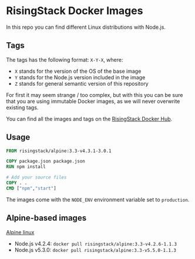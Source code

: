 # RisingStack Docker Images

In this repo you can find different Linux distributions with Node.js.

## Tags

The tags has the following format: `X-Y-X`, where:

* `X` stands for the version of the OS of the base image
* `Y` stands for the Node.js version included in the image
* `Z` stands for general semantic version of this repository

For first it may seem strange / too complex, but with this you can be sure that
you are using immutable Docker images, as we will never overwrite existing tags.

You can find all the images and tags on the [RisingStack Docker Hub](https://hub.docker.com/r/risingstack).

## Usage

```Dockerfile
FROM risingstack/alpine:3.3-v4.3.1-3.0.1

COPY package.json package.json
RUN npm install

# Add your source files
COPY . .
CMD ["npm","start"]
```

The images come with the `NODE_ENV` environment variable set to `production`.

## Alpine-based images

[Alpine linux](http://www.alpinelinux.org/)

* Node.js v4.2.4: `docker pull risingstack/alpine:3.3-v4.2.6-1.1.3`
* Node.js v5.3.0: `docker pull risingstack/alpine:3.3-v5.5.0-1.1.3`
